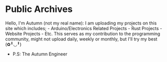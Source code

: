 # Public Archives
Hello, I'm Autumn (not my real name): 
      I am uploading my projects on this site which includes;
        - Arduino/Electronics Related Projects
        - Rust Projects
        - Website Projects
        - Etc.
      This serves as my contribution to the programming community, might not upload daily, weekly or monthly, but I'll try my best (✿╹◡╹)
- P.S: The Autumn Engineer
